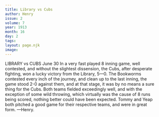 ```yaml
---
title: Library vs Cubs
author: Henry
issue: 2
volume: 7
year: 1913
month: 16
day: 2
tags:
layout: page.njk
image:
---
```

LIBRARY vs CUBS    June 30    In a very fast played 8 inning game, well contested, and without the slightest dissension, the Cubs, after desperate fighting, won a lucky victory from the Library, 5—0. The Bookworms contested every inch of the journey, and clean up to the last inning, the game stood 2-0 against them, and at that stage, it was by no means a sure thing for the Cubs. Both teams fielded exceedingly well, and with the exception of some wild throwing, which virtually was the cause of 8 runs being scored, nothing better could have been expected. Tommy and Yeap both pitched a good game for their respective teams, and were in great form. —Henry. 


